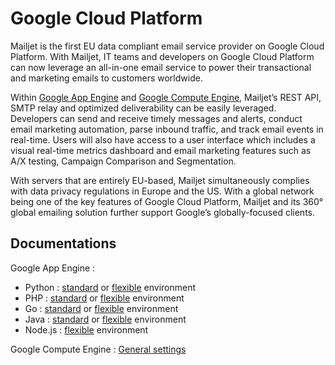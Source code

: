 # Google Cloud Platform

Mailjet is the first EU data compliant email service provider on Google Cloud Platform. With Mailjet, IT teams and developers on Google Cloud Platform can now leverage an all-in-one email service to power their transactional and marketing emails to customers worldwide.

Within <a href="https://cloud.google.com/appengine/docs/python/mail/mailjet" target="_blank">Google App Engine</a> and <a href="https://cloud.google.com/compute/docs/tutorials/sending-mail/using-mailjet" target="_blank">Google Compute Engine</a>, Mailjet’s REST API, SMTP relay and optimized deliverability can be easily leveraged. Developers can send and receive timely messages and alerts, conduct email marketing automation, parse inbound traffic, and track email events in real-time. Users will also have access to a user interface which includes a visual real-time metrics dashboard and email marketing features such as A/X testing, Campaign Comparison and Segmentation.

With servers that are entirely EU-based, Mailjet simultaneously complies with data privacy regulations in Europe and the US. With a global network being one of the key features of Google Cloud Platform, Mailjet and its 360° global emailing solution further support Google’s globally-focused clients.

## Documentations

Google App Engine :

 - Python : <a href="https://cloud.google.com/appengine/docs/python/mail/mailjet" target="_blank">standard</a> or <a href="https://cloud.google.com/appengine/docs/flexible/python/sending-emails-with-mailjet" target="_blank">flexible</a> environment
 - PHP : <a href="https://cloud.google.com/appengine/docs/php/mail/mailjet" target="_blank">standard</a> or <a href="https://cloud.google.com/appengine/docs/flexible/php/sending-emails-with-mailjet" target="_blank">flexible</a> environment
  - Go : <a href="https://cloud.google.com/appengine/docs/go/mail/mailjet" target="_blank">standard</a> or <a href="https://cloud.google.com/appengine/docs/flexible/go/sending-emails-with-mailjet" target="_blank">flexible</a> environment
 - Java : <a href="https://cloud.google.com/appengine/docs/java/mail/mailjet" target="_blank">standard</a> or <a href="https://cloud.google.com/appengine/docs/flexible/java/sending-emails-with-mailjet" target="_blank">flexible</a> environment
 - Node.js : <a href="https://cloud.google.com/appengine/docs/flexible/nodejs/sending-emails-with-mailjet" target="_blank">flexible</a> environment

Google Compute Engine : <a href="https://cloud.google.com/compute/docs/tutorials/sending-mail/using-mailjet" target="_blank">General settings</a>
